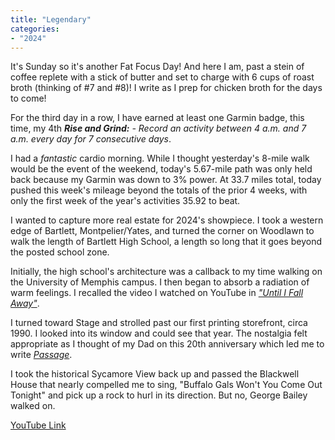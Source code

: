 ```yaml
---
title: "Legendary"
categories:
- "2024"
---
```


It's Sunday so it's another Fat Focus Day!  And here I am, past a stein of coffee replete with a stick of butter and set to charge with 6 cups of roast broth (thinking of #7 and #8)! I write as I prep for chicken broth for the days to come!

For the third day in a row, I have earned at least one Garmin badge, this time, my 4th ***Rise and Grind:*** *- Record an activity between 4 a.m. and 7 a.m. every day for 7 consecutive days*. 

I had a *fantastic* cardio morning.  While I thought yesterday's 8-mile walk would be the event of the weekend, today's 5.67-mile path was only held back because my Garmin was down to 3% power.  At 33.7 miles total, today pushed this week's mileage beyond the totals of the prior 4 weeks, with only the first week of the year's activities 35.92 to beat.  

I wanted to capture more real estate for 2024's showpiece.  I took a western edge of Bartlett, Montpelier/Yates, and turned the corner on Woodlawn to walk the length of Bartlett High School, a length so long that it goes beyond the posted school zone.  

Initially, the high school's architecture was a callback to my time walking on the University of Memphis campus.  I then began to absorb a radiation of warm feelings.  I recalled the video I watched on YouTube in [*"Until I Fall Away"*](2023-10-06-bartlett).  

I turned toward Stage and strolled past our first printing storefront, circa 1990.  I looked into its window and could see that year.  The nostalgia felt appropriate as I thought of my Dad on this 20th anniversary which led me to write [*Passage*](/2004-02-15-passage/).

I took the historical Sycamore View back up and passed the Blackwell House that nearly compelled me to sing, "Buffalo Gals Won't You Come Out Tonight" and pick up a rock to hurl in its direction.  But no, George Bailey walked on. 

[YouTube Link](https://www.youtube.com/watch?v=uAERYfeiYBc)